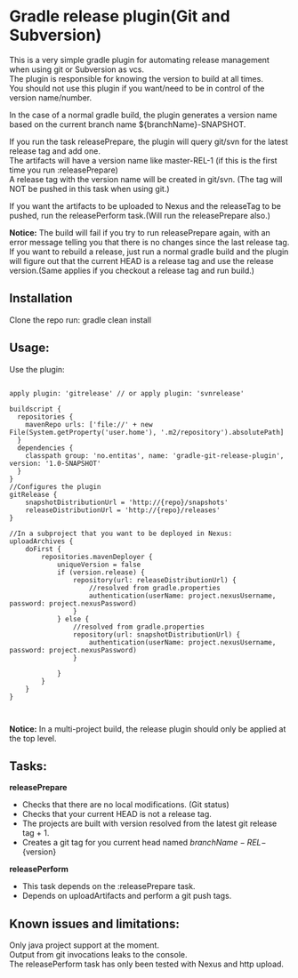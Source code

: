 Gradle release plugin(Git and Subversion)
================================
This is a very simple gradle plugin for automating release management when using git or Subversion as vcs.  
The plugin is responsible for knowing the version to build at all times.  
You should not use this plugin if you want/need to be in control of the version name/number.  

In the case of a normal gradle build, the plugin generates a version name based on the current branch name ${branchName}-SNAPSHOT.

If you run the task releasePrepare, the plugin will query git/svn for the latest release tag and add one.  
The artifacts will have a version name like master-REL-1 (if this is the first time you run :releasePrepare)  
A release tag with the version name will be created in git/svn. (The tag will NOT be pushed in this task when using git.)

If you want the artifacts to be uploaded to Nexus and the releaseTag to be pushed, run the releasePerform task.(Will run the releasePrepare also.)

**Notice:** The build will fail if you try to run releasePrepare again, with an error message telling you that there is no changes since the last release tag.  
If you want to rebuild a release, just run a normal gradle build and the plugin will figure out that the current HEAD is a release tag and use the release version.(Same applies if you checkout a release tag and run build.)

Installation 
------------
Clone the repo
run: gradle clean install 

Usage:
------

Use the plugin:

<pre><code>
apply plugin: 'gitrelease' // or apply plugin: 'svnrelease'

buildscript {
  repositories {
    mavenRepo urls: ['file://' + new File(System.getProperty('user.home'), '.m2/repository').absolutePath]
  }
  dependencies {
    classpath group: 'no.entitas', name: 'gradle-git-release-plugin', version: '1.0-SNAPSHOT'
  }
}
//Configures the plugin 
gitRelease {
    snapshotDistributionUrl = 'http://{repo}/snapshots'
    releaseDistributionUrl = 'http://{repo}/releases'
}

//In a subproject that you want to be deployed in Nexus:
uploadArchives {
    doFirst {
        repositories.mavenDeployer {
            uniqueVersion = false
            if (version.release) {
                repository(url: releaseDistributionUrl) {
					//resolved from gradle.properties
                    authentication(userName: project.nexusUsername, password: project.nexusPassword)
                }
            } else {
				//resolved from gradle.properties
                repository(url: snapshotDistributionUrl) {
                    authentication(userName: project.nexusUsername, password: project.nexusPassword)
                }

            }
        }
    }
}

	
</code></pre>
	
**Notice:** In a multi-project build, the release plugin should only be applied at the top level. 

Tasks:
------  
**releasePrepare**  
* Checks that there are no local modifications. (Git status)  
* Checks that your current HEAD is not a release tag.  
* The projects are built with version resolved from the latest git release tag + 1.  
* Creates a git tag for you current head named ${branchName}-REL-${version}  

**releasePerform**  
* This task depends on the :releasePrepare task.  
* Depends on uploadArtifacts and perform a git push tags.  

Known issues and limitations:
-------------
Only java project support at the moment.  
Output from git invocations leaks to the console.  
The releasePerform task has only been tested with Nexus and http upload.  